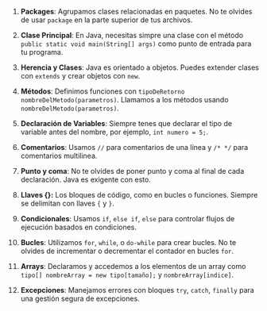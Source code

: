 1. **Packages**: Agrupamos clases relacionadas en paquetes. No te olvides de usar `package` en la parte superior de tus archivos.

2. **Clase Principal**: En Java, necesitas simpre una clase con el método `public static void main(String[] args)` como punto de entrada para tu programa.

3. **Herencia y Clases**: Java es orientado a objetos. Puedes extender clases con `extends` y crear objetos con `new`.

4. **Métodos**: Definimos funciones con `tipoDeRetorno nombreDelMetodo(parametros)`. Llamamos a los métodos usando `nombreDelMetodo(parametros)`.

5. **Declaración de Variables**: Siempre tenes que declarar el tipo de variable antes del nombre, por ejemplo, `int numero = 5;`.

6. **Comentarios**: Usamos `//` para comentarios de una línea y `/* */` para comentarios multilinea.

7. **Punto y coma**: No te olvides de poner punto y coma al final de cada declaración. Java es exigente con esto.

8. **Llaves {}:** Los bloques de código, como en bucles o funciones. Siempre se delimitan con llaves `{` y `}`.

9. **Condicionales**: Usamos `if`, `else if`, `else` para controlar flujos de ejecución basados en condiciones.

10. **Bucles**: Utilizamos `for`, `while`, o `do-while` para crear bucles. No te olvides de incrementar o decrementar el contador en bucles `for`.

11. **Arrays**: Declaramos y accedemos a los elementos de un array como `tipo[] nombreArray = new tipo[tamaño];` y `nombreArray[indice]`.

12. **Excepciones**: Manejamos errores con bloques `try`, `catch`, `finally` para una gestión segura de excepciones.

